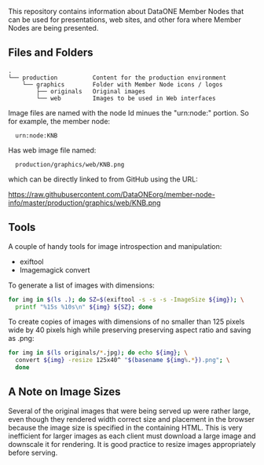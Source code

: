 This repository contains information about DataONE Member Nodes that can be used for presentations, web sites, and other fora where Member Nodes are being presented.

## Files and Folders

```
.
└── production          Content for the production environment
    └── graphics        Folder with Member Node icons / logos
        ├── originals   Original images
        └── web         Images to be used in Web interfaces
```

Image files are named with the node Id minues the "urn:node:" portion. So for 
example, the member node:

```
  urn:node:KNB
```

Has web image file named:

```
  production/graphics/web/KNB.png
```
which can be directly linked to from GitHub using the URL:

  https://raw.githubusercontent.com/DataONEorg/member-node-info/master/production/graphics/web/KNB.png


## Tools

A couple of handy tools for image introspection and manipulation:

* exiftool
* Imagemagick convert

To generate a list of images with dimensions:

```bash
for img in $(ls .); do SZ=$(exiftool -s -s -s -ImageSize ${img}); \
  printf "%15s %10s\n" ${img} ${SZ}; done
```

To create copies of images with dimensions of no smaller than 125 pixels wide by
40 pixels high while preserving preserving aspect ratio and saving as .png:

```bash
for img in $(ls originals/*.jpg); do echo ${img}; \
  convert ${img} -resize 125x40^ "$(basename ${img%.*}).png"; \
  done
```

## A Note on Image Sizes

Several of the original images that were being served up were rather large, even though they rendered width correct size and placement in the browser because the image size is specified in the containing HTML. This is very inefficient for larger images as each client must download a large image and downscale it for rendering. It is good practice to resize images appropriately before serving.

